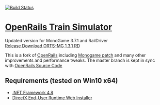 [![Build Status](https://dev.azure.com/perpetualKid/ORTS-MG/_apis/build/status/Build/ORTS-MG%20Master%20Release?branchName=master)](https://dev.azure.com/perpetualKid/ORTS-MG/_build/latest?definitionId=1&branchName=master)

# [OpenRails Train Simulator](http://openrails.org/)

Updated version for MonoGame 3.7.1 and RailDriver<br> 
[Release Download ORTS-MG 1.3.1 RD](https://github.com/perpetualKid/ORTS-MG/releases/tag/144-d77821976)

This is a fork of [OpenRails](https://launchpad.net/or) including [Monogame patch](http://www.elvastower.com/forums/index.php?/topic/30924-going-beyond-the-4-gb-of-memory/page__view__findpost__p__237281) and many other improvements and performance tweaks. 
The master branch is kept in sync with [OpenRails Source Code](https://github.com/openrails/openrails)

## Requirements (tested on Win10 x64)

- [.NET Framework 4.8](https://dotnet.microsoft.com/download/dotnet-framework/net48)
- [DirectX End-User Runtime Web Installer ](https://www.microsoft.com/en-us/download/details.aspx?id=35&nowin10)
